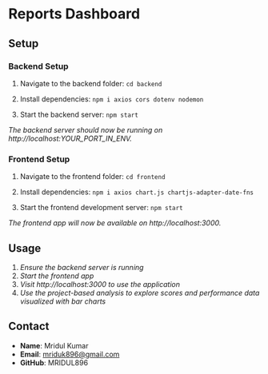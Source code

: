 # Reports Dashboard

## Setup

### Backend Setup

1. Navigate to the backend folder:
`cd backend`

2. Install dependencies:
`npm i axios cors dotenv nodemon`

3. Start the backend server:
`npm start`

*The backend server should now be running on http://localhost:YOUR_PORT_IN_ENV.*

### Frontend Setup

1. Navigate to the frontend folder:
`cd frontend`

2. Install dependencies:
`npm i axios chart.js chartjs-adapter-date-fns`

3. Start the frontend development server:
`npm start`

*The frontend app will now be available on http://localhost:3000.*

## Usage

1. *Ensure the backend server is running*
2. *Start the frontend app*
3. *Visit http://localhost:3000 to use the application*
4. *Use the project-based analysis to explore scores and performance data visualized with bar charts*

## Contact
* **Name**: Mridul Kumar
* **Email**: mriduk896@gmail.com
* **GitHub**: MRIDUL896
